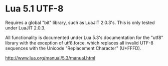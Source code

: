 # Lua 5.1 UTF-8
Requires a global "bit" library, such as LuaJIT 2.0.3's. This is only tested under LuaJIT 2.0.3.

All functionality is documented under Lua 5.3's documentation for the "utf8" library with the exception of utf8.force, which replaces all invalid UTF-8 sequences with the Unicode "Replacement Character" (U+FFFD).

http://www.lua.org/manual/5.3/manual.html

